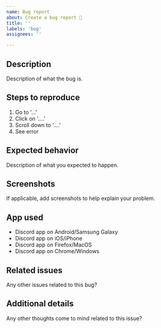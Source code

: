 ```yaml
---
name: Bug report
about: Create a bug report 🐛
title: ''
labels: 'bug'
assignees: ''

---
```


## Description

Description of what the bug is.

## Steps to reproduce

1. Go to '...'
2. Click on '....'
3. Scroll down to '....'
4. See error

## Expected behavior

Description of what you expected to happen.

## Screenshots

If applicable, add screenshots to help explain your problem.

## App used

- Discord app on Android/Samsung Galaxy
- Discord app on iOS/iPhone
- Discord app on Firefox/MacOS
- Discord app on Chrome/Windows

## Related issues

Any other issues related to this bug?

## Additional details

Any other thoughts come to mind related to this issue?
